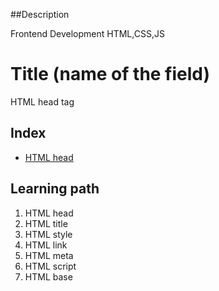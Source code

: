 ##Description

Frontend Development HTML,CSS,JS
<!--
1. Every major folder, for example, Frontend Web Development, Backend Web Development, Data Structures and Algorithm, etc, will have an index page.
2. Every index page should have a title, index with a link to all the language/topic folders, and a Learning path.
3. The learning path should act as a roadmap to the learners. The learners should not be clueless after coming to the repository.
  -->

# Title (name of the field)
HTML head tag

## Index

<!-- this is just an example -->

- [HTML head](./html)
## Learning path

<!-- this is just an example -->

1. HTML head
2. HTML title
3. HTML style
4. HTML link
5. HTML meta
6. HTML script
7. HTML base
